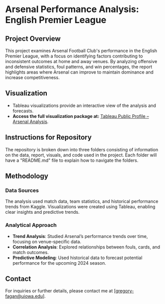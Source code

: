 # Arsenal Performance Analysis: English Premier League

## Project Overview
This project examines Arsenal Football Club's performance in the English Premier League, with a focus on identifying factors contributing to inconsistent outcomes at home and away venues. By analyzing offensive and defensive statistics, foul patterns, and win percentages, the report highlights areas where Arsenal can improve to maintain dominance and increase competitiveness.

## Visualization
- Tableau visualizations provide an interactive view of the analysis and forecasts.
- **Access the full visualization package at:** [Tableau Public Profile – Arsenal Analysis](https://public.tableau.com/app/profile/gregory.fagan/viz/BAIS3140_FINAL_COMPLETE_17340540547940/EPL?publish=yes).

## Instructions for Repository

The repository is broken down into three folders consisting of information on the data, report, visuals, and code used in the project. Each folder will have a "README.md" file to explain how to navigate the folders.

## Methodology
### Data Sources
The analysis used match data, team statistics, and historical performance trends from Kaggle. Visualizations were created using Tableau, enabling clear insights and predictive trends.

### Analytical Approach
- **Trend Analysis**: Studied Arsenal’s performance trends over time, focusing on venue-specific data.
- **Correlation Analysis**: Explored relationships between fouls, cards, and match outcomes.
- **Predictive Modeling**: Used historical data to forecast potential performance for the upcoming 2024 season.

## Contact
For inquiries or further details, please contact me at [gregory-fagan@uiowa.edu].
